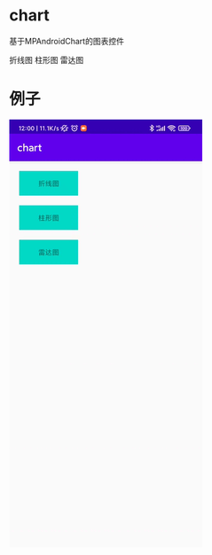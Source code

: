 # chart
基于MPAndroidChart的图表控件

折线图
柱形图
雷达图


# 例子
![](https://github.com/luod852456/chart/blob/master/chart.gif)
